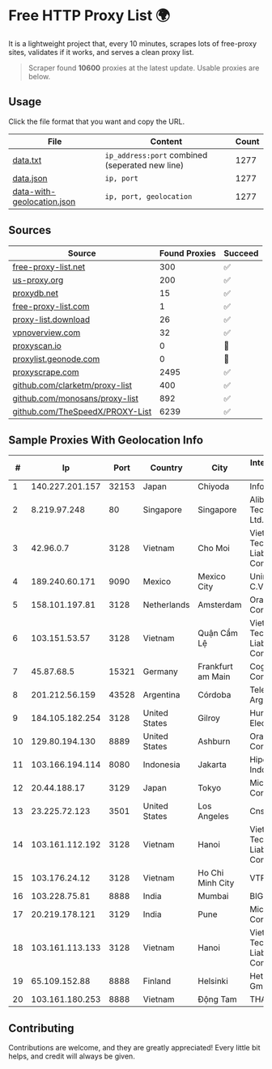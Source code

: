
# Free HTTP Proxy List 🌍

It is a lightweight project that, every 10 minutes, scrapes lots of free-proxy sites, validates if it works, and serves a clean proxy list.


> Scraper found **10600** proxies at the latest update. Usable proxies are below.

## Usage

Click the file format that you want and copy the URL.


|File|Content|Count|
|----|-------|-----|
|[data.txt](https://raw.githubusercontent.com/themiralay/Proxy-List-World/master/data.txt)|`ip_address:port` combined (seperated new line)|1277|
|[data.json](https://raw.githubusercontent.com/themiralay/Proxy-List-World/master/data.json)|`ip, port`|1277|
|[data-with-geolocation.json](https://raw.githubusercontent.com/themiralay/Proxy-List-World/master/data-with-geolocation.json)|`ip, port, geolocation`|1277|

## Sources

|Source|Found Proxies|Succeed|
|------|-------------|-------|
|[free-proxy-list.net](https://free-proxy-list.net)|300|✅|
|[us-proxy.org](https://www.us-proxy.org)|200|✅|
|[proxydb.net](http://proxydb.net)|15|✅|
|[free-proxy-list.com](https://free-proxy-list.com/?page=&port=&type%5B%5D=http&type%5B%5D=https&up_time=0&search=Search)|1|✅|
|[proxy-list.download](https://www.proxy-list.download/HTTP)|26|✅|
|[vpnoverview.com](https://vpnoverview.com/privacy/anonymous-browsing/free-proxy-servers)|32|✅|
|[proxyscan.io](https://www.proxyscan.io)|0|🚫|
|[proxylist.geonode.com](https://proxylist.geonode.com/api/proxy-list?limit=300&page=1&sort_by=lastChecked&sort_type=desc&protocols=http,https)|0|🚫|
|[proxyscrape.com](https://api.proxyscrape.com/v2/?request=displayproxies&protocol=http&timeout=10000&country=all&ssl=all&anonymity=all)|2495|✅|
|[github.com/clarketm/proxy-list](https://raw.githubusercontent.com/clarketm/proxy-list/master/proxy-list-raw.txt)|400|✅|
|[github.com/monosans/proxy-list](https://raw.githubusercontent.com/monosans/proxy-list/main/proxies/http.txt)|892|✅|
|[github.com/TheSpeedX/PROXY-List](https://raw.githubusercontent.com/TheSpeedX/PROXY-List/master/http.txt)|6239|✅|


## Sample Proxies With Geolocation Info

|#|Ip|Port|Country|City|Internet Service Provider|
|-|--|----|-------|----|-------------------------|
|1|140.227.201.157|32153|Japan|Chiyoda|InfoSphere|
|2|8.219.97.248|80|Singapore|Singapore|Alibaba (US) Technology Co., Ltd.|
|3|42.96.0.7|3128|Vietnam|Cho Moi|Viet Digital Technology Liability Company|
|4|189.240.60.171|9090|Mexico|Mexico City|Uninet S.A. de C.V.|
|5|158.101.197.81|3128|Netherlands|Amsterdam|Oracle Corporation|
|6|103.151.53.57|3128|Vietnam|Quận Cẩm Lệ|Viet Digital Technology Liability Company|
|7|45.87.68.5|15321|Germany|Frankfurt am Main|Cogent Communications|
|8|201.212.56.159|43528|Argentina|Córdoba|Telecom Argentina S.A.|
|9|184.105.182.254|3128|United States|Gilroy|Hurricane Electric LLC|
|10|129.80.194.130|8889|United States|Ashburn|Oracle Corporation|
|11|103.166.194.114|8080|Indonesia|Jakarta|Hipernet Indodata|
|12|20.44.188.17|3129|Japan|Tokyo|Microsoft Corporation|
|13|23.225.72.123|3501|United States|Los Angeles|Cnservers LLC|
|14|103.161.112.192|3128|Vietnam|Hanoi|Viet Digital Technology Liability Company|
|15|103.176.24.12|3128|Vietnam|Ho Chi Minh City|VTPHAR|
|16|103.228.75.81|8888|India|Mumbai|BIGZ|
|17|20.219.178.121|3129|India|Pune|Microsoft Corporation|
|18|103.161.113.133|3128|Vietnam|Hanoi|Viet Digital Technology Liability Company|
|19|65.109.152.88|8888|Finland|Helsinki|Hetzner Online GmbH|
|20|103.161.180.253|8888|Vietnam|Động Tam|THAIAN|



## Contributing

Contributions are welcome, and they are greatly appreciated! Every
little bit helps, and credit will always be given.

